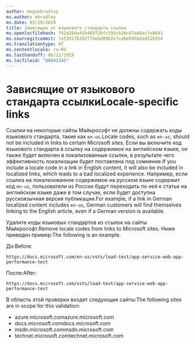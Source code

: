 ```yaml
---
author: meganbradley
ms.author: mbradley
ms.date: 03/29/2019
title: Зависящие от языкового стандарта ссылки
ms.openlocfilehash: f42a26da45b48972bfc595cb26c67ab0acfe8603
ms.sourcegitcommit: 1e53d17639277bebd89b2e7cabeb45bdad526354
ms.translationtype: HT
ms.contentlocale: ru-RU
ms.lasthandoff: 06/12/2019
ms.locfileid: "66841245"
---
```

# <a name="locale-specific-links"></a><span data-ttu-id="4a2e0-102">Зависящие от языкового стандарта ссылки</span><span class="sxs-lookup"><span data-stu-id="4a2e0-102">Locale-specific links</span></span>

<span data-ttu-id="4a2e0-103">Ссылки на некоторые сайты Майкрософт не должны содержать коды языкового стандарта, такие как `en-us`.</span><span class="sxs-lookup"><span data-stu-id="4a2e0-103">Locale codes, such as `en-us`, should not be included in links to certain Microsoft sites.</span></span> <span data-ttu-id="4a2e0-104">Если вы включите код языкового стандарта в ссылку на содержимое на английском языке, он также будет включен в локализованные ссылки, в результате чего эффективность локализации будет поставлена под сомнение.</span><span class="sxs-lookup"><span data-stu-id="4a2e0-104">If you include a locale code in a link in English content, it will also be included in localized links, which leads to a bad localized experience.</span></span> <span data-ttu-id="4a2e0-105">Например, если ссылка на локализованное содержимое на русском языке содержит код `en-us`, пользователи из России будут переходить по ней к статье на английском языке даже в том случае, если будет доступна русскоязычная версия публикации.</span><span class="sxs-lookup"><span data-stu-id="4a2e0-105">For example, if a link in German localized content includes `en-us`, German customers will find themselves linking to the English article, even if a German version is available.</span></span>

<span data-ttu-id="4a2e0-106">Удалите коды языковых стандартов из ссылок на сайты Майкрософт.</span><span class="sxs-lookup"><span data-stu-id="4a2e0-106">Remove locale codes from links to Microsoft sites.</span></span> <span data-ttu-id="4a2e0-107">Ниже приведен пример:</span><span class="sxs-lookup"><span data-stu-id="4a2e0-107">The following is an example.</span></span>

<span data-ttu-id="4a2e0-108">До:</span><span class="sxs-lookup"><span data-stu-id="4a2e0-108">Before:</span></span>

`https://docs.microsoft.com/en-us/vsts/load-test/app-service-web-app-performance-test`

<span data-ttu-id="4a2e0-109">После:</span><span class="sxs-lookup"><span data-stu-id="4a2e0-109">After:</span></span>

`https://docs.microsoft.com/vsts/load-test/app-service-web-app-performance-test`

<span data-ttu-id="4a2e0-110">В область этой проверки входят следующие сайты:</span><span class="sxs-lookup"><span data-stu-id="4a2e0-110">The following sites are in scope for this validation:</span></span>

- <span data-ttu-id="4a2e0-111">azure.microsoft.com</span><span class="sxs-lookup"><span data-stu-id="4a2e0-111">azure.microsoft.com</span></span>
- <span data-ttu-id="4a2e0-112">docs.microsoft.com</span><span class="sxs-lookup"><span data-stu-id="4a2e0-112">docs.microsoft.com</span></span>
- <span data-ttu-id="4a2e0-113">msdn.microsoft.com</span><span class="sxs-lookup"><span data-stu-id="4a2e0-113">msdn.microsoft.com</span></span>
- <span data-ttu-id="4a2e0-114">technet.microsoft.com</span><span class="sxs-lookup"><span data-stu-id="4a2e0-114">technet.microsoft.com</span></span>